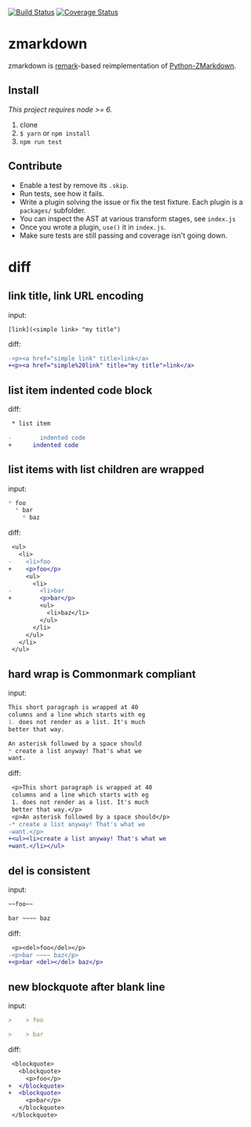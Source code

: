 [![Build Status](https://travis-ci.org/zestedesavoir/zmarkdown.svg?branch=master)](https://travis-ci.org/zestedesavoir/zmarkdown)
[![Coverage Status](https://coveralls.io/repos/zestedesavoir/zmarkdown/badge.svg)](https://coveralls.io/r/zestedesavoir/zmarkdown)

# zmarkdown

zmarkdown is [remark](https://github.com/wooorm/remark)-based reimplementation of [Python-ZMarkdown](https://github.com/zestedesavoir/Python-ZMarkdown).

## Install

*This project requires node >= 6.*

1. clone
2. `$ yarn` or `npm install`
3. `npm run test`

## Contribute

* Enable a test by remove its `.skip`.
* Run tests, see how it fails.
* Write a plugin solving the issue or fix the test fixture. Each plugin is a `packages/` subfolder.
* You can inspect the AST at various transform stages, see `index.js`
* Once you wrote a plugin, `use()` it in `index.js`.
* Make sure tests are still passing and coverage isn't going down.

# diff

## link title, link URL encoding

input:

`[link](<simple link> "my title")`

diff:

```diff
-<p><a href="simple link" title>link</a>
+<p><a href="simple%20link" title="my title">link</a>
```


## list item indented code block

diff:

```diff
 * list item

-        indented code
+      indented code
```

## list items with list children are wrapped

input:

```markdown
* foo
  * bar
    * baz
```

diff:

```diff
 <ul>
   <li>
-    <li>foo
+    <p>foo</p>
     <ul>
       <li>
-        <li>bar
+        <p>bar</p>
         <ul>
           <li>baz</li>
         </ul>
       </li>
     </ul>
   </li>
 </ul>
```

## hard wrap is Commonmark compliant

input:

```markdown
This short paragraph is wrapped at 40
columns and a line which starts with eg
1. does not render as a list. It's much
better that way.

An asterisk followed by a space should
* create a list anyway! That's what we
want.
```

diff:

```diff
 <p>This short paragraph is wrapped at 40
 columns and a line which starts with eg
 1. does not render as a list. It's much
 better that way.</p>
 <p>An asterisk followed by a space should</p>
-* create a list anyway! That's what we
-want.</p>
+<ul><li>create a list anyway! That's what we
+want.</li></ul>
```

## del is consistent

input:

```markdown
~~foo~~

bar ~~~~ baz
```

diff:

```diff
 <p><del>foo</del></p>
-<p>bar ~~~~ baz</p>
+<p>bar <del></del> baz</p>
```

## new blockquote after blank line

input:

```markdown
>    > foo

>    > bar
```

diff:

```diff
 <blockquote>
   <blockquote>
     <p>foo</p>
+  </blockquote>
+  <blockquote>
     <p>bar</p>
   </blockquote>
 </blockquote>
```
